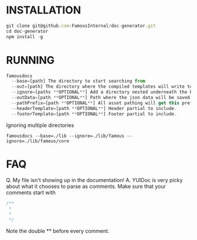 
INSTALLATION
=================
```js
git clone git@github.com:FamousInternal/doc-generator.git
cd doc-generator
npm install -g
```


RUNNING
=================
```js
famousdocs 
  --base=[path] The directory to start searching from
  --out=[path] The directory where the compiled templates will write to.
  --ignore=[paths **OPTIONAL**] Add a directory nested underneath the base directory to ignore.
  --outData=[path **OPTIONAL**] Path where the json data will be saved. Useful to debug templates
  --pathPrefix=[path **OPTIONAL**] All asset pathing will get this prefix.
  --headerTemplate=[path **OPTIONAL**] Header partial to include.
  --footerTemplate=[path **OPTIONAL**] Footer partial to include.
```

Ignoring multiple directories
```
famousdocs --base=./lib --ignore=./lib/famous --ignore=./lib/famous/core

```


FAQ
===============
Q. My file isn't showing up in the documentation!
A. 
YUIDoc is very picky about what it chooses to parse as comments. Make sure that your comments start with
```js
/**
 *
 *
 */
```

Note the double ** before every comment.
